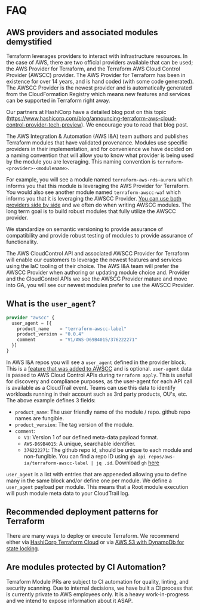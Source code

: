 # FAQ

## AWS providers and associated modules demystified

Terraform leverages providers to interact with infrastructure resources. In the case of AWS, there are two official providers available that can be used; the AWS Provider for Terraform, and the Terraform AWS Cloud Control Provider (AWSCC) provider. The AWS Provider for Terraform has been in existence for over 14 years, and is hand coded (with some code generated). The AWSCC Provider is the newest provider and is automatically generated from the CloudFormation Registry which means new features and services can be supported in Terraform right away.

Our partners at HashiCorp have a detailed blog post on this topic (https://www.hashicorp.com/blog/announcing-terraform-aws-cloud-control-provider-tech-preview). We encourage you to read that blog post.

The AWS Integration & Automation (AWS I&A) team authors and publishes Terraform modules that have validated provenance. Modules use specific providers in their implementation, and for convenience we have decided on a naming convention that will allow you to know what provider is being used by the module you are leveraging. This naming convention is `terraform-<provider>-<modulename>`.

For example, you will see a module named `terraform-aws-rds-aurora` which informs you that this module is leveraging the AWS Provider for Terraform. You would also see another module named `terraform-awscc-waf` which informs you that it is leveraging the AWSCC Provider. [You can use both providers side by side](https://www.hashicorp.com/blog/announcing-terraform-aws-cloud-control-provider-tech-preview#using-two-providers) and we often do when writing AWSCC modules. The long term goal is to build robust modules that fully utilize the AWSCC provider.

We standardize on semantic versioning to provide assurance of compatibility and provide robust testing of modules to provide assurance of functionality.

The AWS CloudControl API and associated AWSCC Provider for Terraform will enable our customers to leverage the newest features and services using the IaC tooling of their choice. The AWS I&A team will prefer the AWSCC Provider when authoring or updating module choice and. Provider and the CloudControl APIs we see the AWSCC Provider mature and move into GA, you will see our newest modules prefer to use the AWSCC Provider.


## What is the `user_agent`?

```terraform
provider "awscc" {
  user_agent = [{
    product_name    = "terraform-awscc-label"
    product_version = "0.0.4"
    comment         = "V1/AWS-D69B4015/376222271"
  }]
}
```

In AWS I&A repos you will see a `user_agent` defined in the provider block. This is a [feature that was added to AWSCC](https://github.com/hashicorp/terraform-provider-awscc/pull/247) and is optional. `user-agent` data is passed to AWS Cloud Control APIs during `terraform apply`. This is useful for discovery and compliance purposes, as the user-agent for each API call is available as a CloudTrail event. Teams can use this data to identify workloads running in their account such as 3rd party products, OU's, etc. The above example defines 3 fields:

- `product_name`: The user friendly name of the module / repo. github repo names are fungible.
- `product_version`: The tag version of the module.
- `comment`:
  - `V1`: Version 1 of our defined meta-data payload format.
  - `AWS-D69B4015`: A unique, searchable identifier.
  - `376222271`: The github repo id, should be unique to each module and non-fungible. You can find a repo ID using `gh api repos/aws-ia/terraform-awscc-label | jq .id`. Download `gh` [here](https://cli.github.com/)

`user_agent` is a list with entries that are appeneded allowing you to define many in the same block and/or define one per module. We define a `user_agent` payload per module. This means that a Root module execution will push module meta data to your CloudTrail log.

## Recommended deployment patterns for Terraform

There are many ways to deploy or execute Terraform. We recommend either via [HashiCorp Terraform Cloud](https://github.com/aws-ia/terraform-hashicorp-cloud_workspace) or via [AWS S3 with DynamoDb for state locking](https://github.com/aws-ia/terraform-aws-backend-s3).


## Are modules protected by CI Automation?

Terraform Module PRs are subject to CI automation for quality, linting, and security scanning. Due to internal decisions, we have built a CI process that is currently private to AWS employees only. It is a heavy work-in-progress and we intend to expose information about it ASAP.

